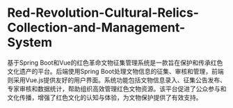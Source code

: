 # Red-Revolution-Cultural-Relics-Collection-and-Management-System
基于Spring Boot和Vue的红色革命文物征集管理系统是一款旨在保护和传承红色文化遗产的平台。后端使用Spring Boot处理文物信息的征集、审核和管理，前端则采用Vue.js提供友好的用户界面。系统功能包括文物信息录入、征集公告发布、专家审核和数据统计，帮助组织高效管理红色文物资源。该平台促进了公众参与和文化传播，增强了红色文化的认知与体验，为文物保护提供了有效支持。
